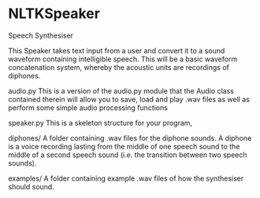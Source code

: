 # NLTKSpeaker

Speech Synthesiser

This Speaker takes text input from a user and convert it to a sound waveform containing intelligible speech.
This will be a basic waveform concatenation system, whereby the acoustic units are recordings of diphones.

audio.py
This is a version of the audio.py module that the Audio class contained therein will allow you to save, load and play .wav files as well as perform some simple audio processing functions

speaker.py
This is a skeleton structure for your program,

diphones/ 
A folder containing .wav files for the diphone sounds. A diphone is a voice recording lasting from the middle of one speech sound to the middle of a second speech sound (i.e. the transition between two speech sounds). 

examples/
A folder containing example .wav files of how the synthesiser should sound.
